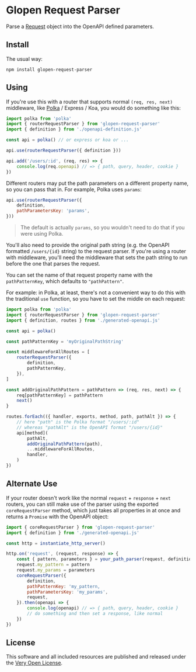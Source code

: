 # Glopen Request Parser

Parse a [Request](https://developer.mozilla.org/en-US/docs/Web/API/Request) object into the OpenAPI defined parameters.

## Install

The usual way:

```shell
npm install glopen-request-parser
```

## Using

If you're use this with a router that supports normal `(req, res, next)` middleware, like [Polka](https://github.com/lukeed/polka) / Express / Koa, you would do something like this:

```js
import polka from 'polka'
import { routerRequestParser } from 'glopen-request-parser'
import { definition } from './openapi-definition.js'

const api = polka() // or express or koa or ...

api.use(routerRequestParser({ definition }))

api.add('/users/:id', (req, res) => {
	console.log(req.openapi) // => { path, query, header, cookie }
})
```

Different routers may put the path parameters on a different property name, so you can pass that in. For example, Polka uses `params`:

```js
api.use(routerRequestParser({
	definition,
	pathParametersKey: 'params',
}))
```

> The default is actually `params`, so you wouldn't need to do that if you were using Polka.

You'll also need to provide the original path string (e.g. the OpenAPI formatted `/users/{id}` string) to the request parser. If you're using a router with middleware, you'll need the middleware that sets the path string to run before the one that parses the request.

You can set the name of that request property name with the `pathPatternKey`, which defaults to `"pathPattern"`.

For example: in Polka, at least, there's not a convenient way to do this with the traditional `use` function, so you have to set the middle on each request:

```js
import polka from 'polka'
import { routerRequestParser } from 'glopen-request-parser'
import { definition, routes } from './generated-openapi.js'

const api = polka()

const pathPatternKey = 'myOriginalPathString'

const middlewareForAllRoutes = [
	routerRequestParser({
		definition,
		pathPatternKey,
	}),
]

const addOriginalPathPattern = pathPattern => (req, res, next) => {
	req[pathPatternKey] = pathPattern
	next()
}

routes.forEach(({ handler, exports, method, path, pathAlt }) => {
	// here "path" is the Polka format "/users/:id"
	// whereas "pathAlt" is the OpenAPI format "/users/{id}"
	api[method](
		pathAlt,
		addOriginalPathPattern(path),
		...middlewareForAllRoutes,
		handler,
	)
})
```

## Alternate Use

If your router doesn't work like the normal `request` + `response` + `next` routers, you can still make use of the parser using the exported `coreRequestParser` method, which just takes all properties in at once and returns a `Promise` with the OpenAPI object:

```js
import { coreRequestParser } from 'glopen-request-parser'
import { definition } from './generated-openapi.js'

const http = instantiate_http_server()

http.on('request', (request, response) => {
	const { pattern, parameters } = your_path_parser(request, definition)
	request.my_pattern = pattern
	request.my_params = parameters
	coreRequestParser({
		definition,
		pathPatternKey: 'my_pattern,
		pathParametersKey: 'my_params',
		request,
	}).then(openapi => {
		console.log(openapi) // => { path, query, header, cookie }
		// do something and then set a response, like normal
	})
})
```

## License

This software and all included resources are published and released under the
[Very Open License](http://veryopenlicense.com).
